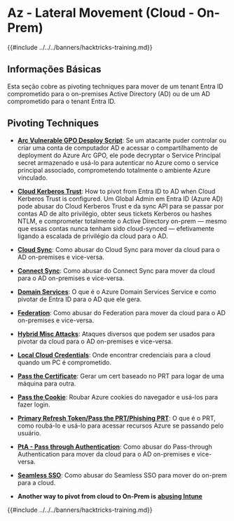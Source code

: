 # Az - Lateral Movement (Cloud - On-Prem)

{{#include ../../../banners/hacktricks-training.md}}

## Informações Básicas

Esta seção cobre as pivoting techniques para mover de um tenant Entra ID comprometido para o on-premises Active Directory (AD) ou de um AD comprometido para o tenant Entra ID.

## Pivoting Techniques

- [**Arc Vulnerable GPO Desploy Script**](az-arc-vulnerable-gpo-deploy-script.md): Se um atacante puder controlar ou criar uma conta de computador AD e acessar o compartilhamento de deployment do Azure Arc GPO, ele pode decryptar o Service Principal secret armazenado e usá-lo para autenticar no Azure como o service principal associado, comprometendo totalmente o ambiente Azure vinculado.

- [**Cloud Kerberos Trust**](az-cloud-kerberos-trust.md): How to pivot from Entra ID to AD when Cloud Kerberos Trust is configured. Um Global Admin em Entra ID (Azure AD) pode abusar do Cloud Kerberos Trust e da sync API para se passar por contas AD de alto privilégio, obter seus tickets Kerberos ou hashes NTLM, e comprometer totalmente o Active Directory on-prem — mesmo que essas contas nunca tenham sido cloud-synced — efetivamente ligando a escalada de privilégio da cloud para o AD.

- [**Cloud Sync**](az-cloud-sync.md): Como abusar do Cloud Sync para mover da cloud para o AD on-premises e vice-versa.

- [**Connect Sync**](az-connect-sync.md): Como abusar do Connect Sync para mover da cloud para o AD on-premises e vice-versa.

- [**Domain Services**](az-domain-services.md): O que é o Azure Domain Services Service e como pivotar de Entra ID para o AD que ele gera.

- [**Federation**](az-federation.md): Como abusar do Federation para mover da cloud para o AD on-premises e vice-versa.

- [**Hybrid Misc Attacks**](az-hybrid-identity-misc-attacks.md): Ataques diversos que podem ser usados para pivotar da cloud para o AD on-premises e vice-versa.

- [**Local Cloud Credentials**](az-local-cloud-credentials.md): Onde encontrar credenciais para a cloud quando um PC é comprometido.

- [**Pass the Certificate**](az-pass-the-certificate.md): Gerar um cert baseado no PRT para logar de uma máquina para outra.

- [**Pass the Cookie**](az-pass-the-cookie.md): Roubar Azure cookies do navegador e usá-los para fazer login.

- [**Primary Refresh Token/Pass the PRT/Phishing PRT**](az-primary-refresh-token-prt.md): O que é o PRT, como roubá-lo e usá-lo para acessar recursos Azure se passando pelo usuário.

- [**PtA - Pass through Authentication**](az-pta-pass-through-authentication.md): Como abusar do Pass-through Authentication para mover da cloud para o AD on-premises e vice-versa.

- [**Seamless SSO**](az-seamless-sso.md): Como abusar do Seamless SSO para mover do on-prem para a cloud.

- **Another way to pivot from cloud to On-Prem is** [**abusing Intune**](../az-services/intune.md)


{{#include ../../../banners/hacktricks-training.md}}
